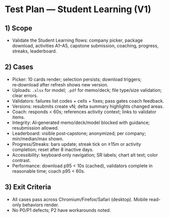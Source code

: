 # Test Plan — Student Learning (V1)

## 1) Scope
- Validate the Student Learning flows: company picker, package download, activities A1–A5, capstone submission, coaching, progress, streaks, leaderboard.

## 2) Cases
- Picker: 10 cards render; selection persists; download triggers; re‑download after refresh shows new version.
- Uploads: `.xlsx` for model; `.pdf` for memo/deck; file type/size validation; clear errors.
- Validators: failures list codes + cells + fixes; pass gates coach feedback.
- Versions: resubmits create vN; delta summary highlights changed areas.
- Coach: responds < 60s; references activity context; links to validator items.
- Integrity: AI‑generated memo/deck/model blocked with guidance; resubmission allowed.
- Leaderboard: visible post‑capstone; anonymized; per company; min/median/max shown.
- Progress/Streaks: bars update; streak tick on ≥15m or activity completion; reset after 8 inactive days.
- Accessibility: keyboard‑only navigation; SR labels; chart alt text; color contrast.
- Performance: download p95 < 10s (cached), validators complete in reasonable time; coach p95 < 60s.

## 3) Exit Criteria
- All cases pass across Chromium/Firefox/Safari (desktop). Mobile read-only behaviors render.
- No P0/P1 defects; P2 have workarounds noted.

